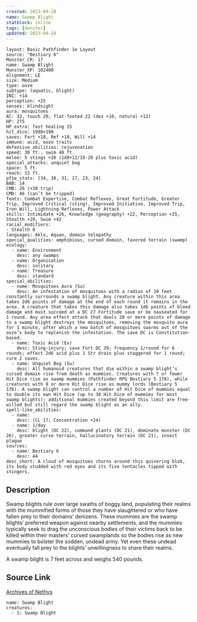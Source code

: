 ```yaml
---
created: 2023-04-28
name: Swamp Blight
statblock: inline
tags: [monster]
updated: 2023-04-28
---
```

```statblock
layout: Basic Pathfinder 1e Layout
source: "Bestiary 6"
Monster_CR: 17
name: Swamp Blight
Monster_XP: 102400
alignment: LE
size: Medium
type: ooze
subtype: (aquatic, blight)
INI: +14
perception: +25
senses: blindsight
aura: mosquitoes
AC: 32, touch 20, flat-footed 22 (dex +10, natural +12)
HP: 275
HP_extra: fast healing 15
hit_dice: 19d8+190
saves: Fort +18, Ref +18, Will +14
immune: acid, ooze traits
defensive_abilities: rejuvenation
speed: 30 ft., swim 40 ft.
melee: 5 stings +26 (1d8+12/19-20 plus toxic acid)
special_attacks: unquiet bog
space: 5 ft.
reach: 15 ft.
pf1e_stats: [34, 30, 31, 17, 23, 24]
BAB: 14
CMB: 26 (+30 trip)
CMD: 46 (can’t be tripped)
feats: Combat Expertise, Combat Reflexes, Great Fortitude, Greater Trip, Improved Critical (sting), Improved Initiative, Improved Trip, Iron Will, Lightning Reflexes, Power Attack
skills: Intimidate +26, Knowledge (geography) +22, Perception +25, Stealth +29, Swim +42
racial_modifiers:
- Stealth 8
languages: Aklo, Aquan, domain telepathy
special_qualities: amphibious, cursed domain, favored terrain (swamp)
ecology:
  - name: Environment
    desc: any swamps
  - name: Organisation
    desc: solitary
  - name: Treasure
    desc: standard
special_abilities:
  - name: Mosquitoes Aura (Su)
    desc: An infestation of mosquitoes with a radius of 10 feet constantly surrounds a swamp blight. Any creature within this area takes 2d6 points of damage at the end of each round it remains in the area. A creature that takes this damage also takes 1d6 points of bleed damage and must succeed at a DC 27 Fortitude save or be nauseated for 1 round. Any area effect attack that deals 20 or more points of damage to a swamp blight destroys the mosquitoes, removing the mosquito aura for 1 minute, after which a new batch of mosquitoes swarms out of the ooze’s body to replenish the infestation. The save DC is Constitution-based.
  - name: Toxic Acid (Ex)
    desc: Sting-injury; save Fort DC 29; frequency 1/round for 6 rounds; effect 2d6 acid plus 1 Str drain plus staggered for 1 round; cure 2 saves.
  - name: Unquiet Bog (Su)
    desc: All humanoid creatures that die within a swamp blight’s cursed domain rise from death as mummies. Creatures with 7 or fewer Hit Dice rise as swamp mummies (Pathfinder RPG Bestiary 5 178), while creatures with 8 or more Hit Dice rise as mummy lords (Bestiary 5 176). A swamp blight can control a number of Hit Dice of mummies equal to double its own Hit Dice (up to 38 Hit Dice of mummies for most swamp blights); additional mummies created beyond this limit are free-willed but still regard the swamp blight as an ally.
spell-like_abilities:
  - name:
    desc: (CL 17; Concentration +24)
  - name: 1/day
    desc: blight (DC 22), command plants (DC 21), dominate monster (DC 26), greater curse terrain, hallucinatory terrain (DC 21), insect plague
sources:
  - name: Bestiary 6
    desc: 44
desc_short: A cloud of mosquitoes churns around this quivering blob, its body studded with red eyes and its five tentacles tipped with stingers.
```
## Description
Swamp blights rule over large swaths of boggy land, populating their realms with the mummified forms of those they have slaughtered or who have fallen prey to their domains’ denizens. These mummies are the swamp blights’ preferred weapon against nearby settlements, and the mummies typically seek to drag the unconscious bodies of their victims back to be killed within their masters’ cursed swamplands so the bodies rise as new mummies to bolster the sodden, undead army. Yet even these undead eventually fall prey to the blights’ unwillingness to share their realms. 

A swamp blight is 7 feet across and weighs 540 pounds.
## Source Link
[Archives of Nethys](https://aonprd.com/MonsterDisplay.aspx?ItemName=Swamp%20Blight)
```encounter-table
name: Swamp Blight
creatures:
  - 1: Swamp Blight
```
